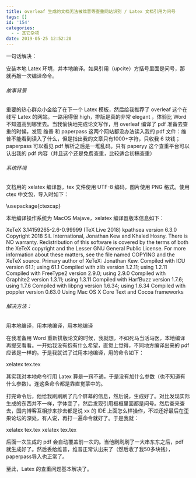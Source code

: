```yaml
---
title: overleaf 生成的文档无法被维普等查重网站识别 / Latex 文档引用为问号
tags: []
id: '154'
categories:
  - - 其它杂项
date: 2019-05-25 12:52:20
---
```


一句话解决：

安装本地 Latex 环境，并本地编译。如果引用（upcite）方括号里面是问号，那就再敲一次编译命令。

###### 故事背景

重要的热心群众小金给了在下一个 Latex 模板，然后给我推荐了 overleaf 这个在线写 Latex 的网站。一路用得很 high，排版是真的非常 elegant ，体验比 Word 不知道高到哪里去。当我愉快地完成论文写作，用 overleaf 编译了 pdf 准备去查重的时候，发现 维普 和 paperpass 这两个网站都没办法读入我的 pdf 文件：维普不能看到读入了什么，但是指出我的文章只有1000+字符，只收我 6 块钱；paperpass 可以看见 pdf 解析之后是一堆乱码。只有 paperyy 这个查重平台可以认出我的 pdf 内容（并且这个还是免费查重，比较适合初稿查重）

###### 系统环境

文档用的 xelatex 编译器，tex 文件使用 UTF-8 编码，图片使用 PNG 格式。使用 ctex 中文包，导入时如下：

\\usepackage{ctexcap}

本地编译操作系统为 MacOS Majave，xelatex 编译器版本信息如下：

XeTeX 3.14159265-2.6-0.99999 (TeX Live 2018)
kpathsea version 6.3.0
Copyright 2018 SIL International, Jonathan Kew and Khaled Hosny.
There is NO warranty.  Redistribution of this software is
covered by the terms of both the XeTeX copyright and
the Lesser GNU General Public License.
For more information about these matters, see the file
named COPYING and the XeTeX source.
Primary author of XeTeX: Jonathan Kew.
Compiled with ICU version 61.1; using 61.1
Compiled with zlib version 1.2.11; using 1.2.11
Compiled with FreeType2 version 2.9.0; using 2.9.0
Compiled with Graphite2 version 1.3.11; using 1.3.11
Compiled with HarfBuzz version 1.7.6; using 1.7.6
Compiled with libpng version 1.6.34; using 1.6.34
Compiled with poppler version 0.63.0
Using Mac OS X Core Text and Cocoa frameworks

###### 解决方法：

用本地编译，用本地编译，用本地编译

在我准备用 Word 重新排版论文的时候，我就想，不如死马当活马医，本地编译再提交看看。一开始我没有抱有什么希望，直觉上觉得，不同地方编译出来的 pdf 应该是一样的。于是我就试了试用本地编译，用的命令如下：

xelatex tex.tex

其实我对本地命令行用 Latex 算是一窍不通，于是没有加什么参数（也不知道有什么参数）。连这条命令都是靠直觉蒙中的。

打完命令后，他给我刷刷刷了几个屏幕的信息，然后说，生成好了。对比发现实际生成的东西并不一样，字体变了，然后发现引用框框里面都是问号。然后查来查去，国内博客互相抄来抄去都是说 xx 的 IDE 上面怎么样操作，不过还好最后在歪果论坛的深处，有人说，再打一遍命令就好了。于是我就：

xelatex tex.tex
xelatex tex.tex

后面一次生成的 pdf 会自动覆盖前一次的。当他刷刷刷了一大串东东之后，pdf 就生成好了。然后丢给维普，维普正常认出来了（然后收了我50多块钱），paperpass导入也正常了。

至此，Latex 的查重问题基本解决了。